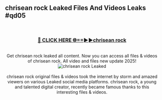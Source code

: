 ## chrisean rock Leaked Files And Videos Leaks #qd05
<br>
<div align="center">
<h3><a href="https://watchclip.my.id/chrisean rock" rel="nofollow">🔴 CLICK HERE 🌐==►►chrisean rock</a></h3>
<br>
Get chrisean rock leaked all content. Now you can access all files & videos of chrisean rock. All video and files new update 2025!
<br>
<a href="https://watchclip.my.id/chrisean rock" rel="nofollow" data-target="animated-image.originalLink"><img src="https://i.ibb.co.com/WyWwxjT/player-gif2.gif" alt="chrisean rock Leaked" style="max-width: 100%; display: inline-block;" data-target="animated-image.originalImage"></a>
<br><br>
chrisean rock original files & videos took the internet by storm and amazed viewers on various Leaked social media platforms. chrisean rock, a young and talented digital creator, recently became famous thanks to this interesting files & videos.
</div>
<br>